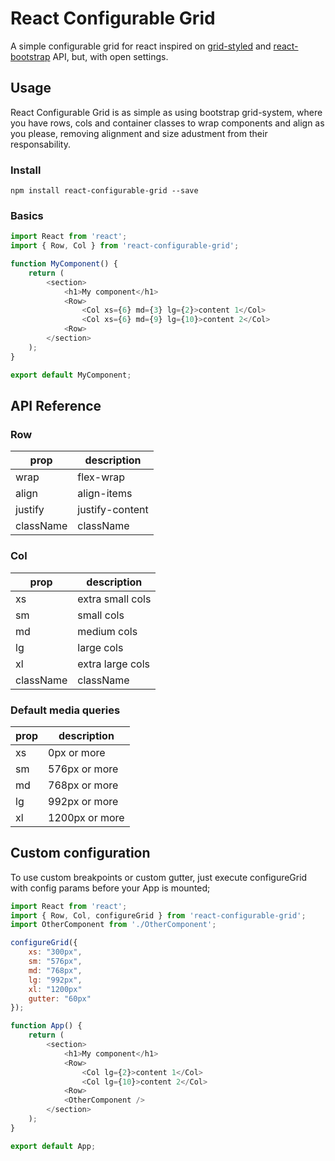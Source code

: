 # React Configurable Grid

A simple configurable grid for react inspired on [grid-styled](https://github.com/jxnblk/grid-styled) and [react-bootstrap](https://github.com/react-bootstrap/react-bootstrap) API, but, with open settings.

## Usage

React Configurable Grid is as simple as using bootstrap grid-system, where you have rows, cols and container classes to wrap components and align as you please, removing alignment and size adustment from their responsability.

### Install

`npm install react-configurable-grid --save`

### Basics

```javascript
import React from 'react';
import { Row, Col } from 'react-configurable-grid';

function MyComponent() {
    return (
        <section>
            <h1>My component</h1>
            <Row>
                <Col xs={6} md={3} lg={2}>content 1</Col>
                <Col xs={6} md={9} lg={10}>content 2</Col>
            <Row>
        </section>
    );
}

export default MyComponent;

```

## API Reference

### Row

| prop | description |
| --------- | ----------- |
| wrap | flex-wrap |
| align | align-items |
| justify | justify-content |
| className | className |

### Col

| prop | description |
| --------- | ----------- |
| xs | extra small cols |
| sm | small cols |
| md | medium cols |
| lg | large cols |
| xl | extra large cols |
| className | className |

### Default media queries

| prop | description |
| --------- | ----------- |
| xs | 0px or more |
| sm | 576px or more |
| md | 768px or more |
| lg | 992px or more |
| xl | 1200px or more |


## Custom configuration

To use custom breakpoints or custom gutter, just execute configureGrid with config params before your App is mounted;

```javascript
import React from 'react';
import { Row, Col, configureGrid } from 'react-configurable-grid';
import OtherComponent from './OtherComponent';

configureGrid({
    xs: "300px",
    sm: "576px",
    md: "768px",
    lg: "992px",
    xl: "1200px"
    gutter: "60px"
});

function App() {
    return (
        <section>
            <h1>My component</h1>
            <Row>
                <Col lg={2}>content 1</Col>
                <Col lg={10}>content 2</Col>
            <Row>
            <OtherComponent />
        </section>
    );
}

export default App;

```
